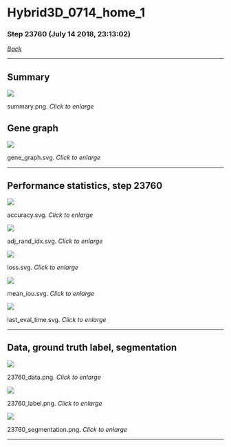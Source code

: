 # Hybrid3D_0714_home_1

### Step 23760 (July 14 2018, 23:13:02)

[_Back_](..)

---

## Summary

<div class="images"><a href="media/summary.png"><img  src="media/summary.png" align="center"></a><p>summary.png. <i>Click to enlarge</i></p></div>

## Gene graph

<div class="images"><a href="media/gene_graph.svg"><img  src="media/gene_graph.svg" align="center"></a><p>gene_graph.svg. <i>Click to enlarge</i></p></div>

---

## Performance statistics, step 23760

<div class="images"><a href="media/accuracy.svg"><img class="mini" src="media/accuracy.svg" align="center"></a><p>accuracy.svg. <i>Click to enlarge</i></p></div>
<div class="images"><a href="media/adj_rand_idx.svg"><img class="mini" src="media/adj_rand_idx.svg" align="center"></a><p>adj_rand_idx.svg. <i>Click to enlarge</i></p></div>
<div class="images"><a href="media/loss.svg"><img class="mini" src="media/loss.svg" align="center"></a><p>loss.svg. <i>Click to enlarge</i></p></div>
<div class="images"><a href="media/mean_iou.svg"><img class="mini" src="media/mean_iou.svg" align="center"></a><p>mean_iou.svg. <i>Click to enlarge</i></p></div>
<div class="images"><a href="media/last_eval_time.svg"><img class="mini" src="media/last_eval_time.svg" align="center"></a><p>last_eval_time.svg. <i>Click to enlarge</i></p></div>

---

## Data, ground truth label, segmentation

<div class="images"><a href="media/23760_data.png"><img class="mini" src="media/23760_data.png" align="center"></a><p>23760_data.png. <i>Click to enlarge</i></p></div>
<div class="images"><a href="media/23760_label.png"><img class="mini" src="media/23760_label.png" align="center"></a><p>23760_label.png. <i>Click to enlarge</i></p></div>
<div class="images"><a href="media/23760_segmentation.png"><img class="mini" src="media/23760_segmentation.png" align="center"></a><p>23760_segmentation.png. <i>Click to enlarge</i></p></div>

---


